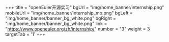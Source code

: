 +++
title = "openEuler开源实习" 
bgUrl = "img/home_banner/internship.png"
mobileUrl = "img/home_banner/internship_mo.png"
bgLeft = "img/home_banner/banner_bg_white.png"
bgRight = "img/home_banner/banner_bg_white.png"
link = "https://www.openeuler.org/zh/internship/"
number = "3"
weight =  3  
targetTab = '1'
+++